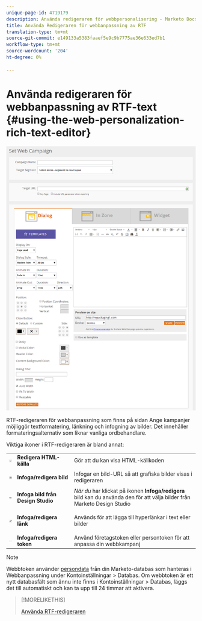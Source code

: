 ```yaml
---
unique-page-id: 4719179
description: Använda redigeraren för webbpersonalisering - Marketo Docs - Produktdokumentation
title: Använda Redigeraren för webbanpassning av RTF
translation-type: tm+mt
source-git-commit: e149133a5383faaef5e9c9b7775ae36e633ed7b1
workflow-type: tm+mt
source-wordcount: '204'
ht-degree: 0%

---
```



# Använda redigeraren för webbanpassning av RTF-text {#using-the-web-personalization-rich-text-editor}

![](assets/one.png)

RTF-redigeraren för webbanpassning som finns på sidan Ange kampanjer möjliggör textformatering, länkning och infogning av bilder. Det innehåller formateringsalternativ som liknar vanliga ordbehandlare.

Viktiga ikoner i RTF-redigeraren är bland annat:

<table> 
 <tbody> 
  <tr> 
   <td colspan="1"><img alt="—" src="assets/three.png" data-linked-resource-id="11386613" data-linked-resource-type="attachment" data-base-url="https://docs.marketo.com" data-linked-resource-container-id="4719179" title="—"></td> 
   <td colspan="1"><strong>Redigera HTML-källa</strong></td> 
   <td colspan="1">Gör att du kan visa HTML-källkoden</td> 
  </tr> 
  <tr> 
   <td colspan="1"><img alt="—" src="assets/two.png" data-linked-resource-id="11386612" data-linked-resource-type="attachment" data-base-url="https://docs.marketo.com" data-linked-resource-container-id="4719179" title="—"></td> 
   <td colspan="1"><p><strong>Infoga/redigera bild</strong><br></p></td> 
   <td colspan="1">Infogar en bild-URL så att grafiska bilder visas i redigeraren</td> 
  </tr> 
  <tr> 
   <td colspan="1"><img alt="—" src="assets/ds.png" data-linked-resource-id="12983884" data-linked-resource-type="attachment" data-base-url="https://docs.marketo.com" data-linked-resource-container-id="4719179" title="—"></td> 
   <td colspan="1"><strong>Infoga bild från Design Studio</strong></td> 
   <td colspan="1"><em>När du </em> har klickat på ikonen  <strong>Infoga/redigera </strong> bild kan du använda den för att välja bilder från Marketo Design Studio</td> 
  </tr> 
  <tr> 
   <td colspan="1"><img alt="—" src="assets/four.png" data-linked-resource-id="11386614" data-linked-resource-type="attachment" data-base-url="https://docs.marketo.com" data-linked-resource-container-id="4719179" title="—"></td> 
   <td colspan="1"><p><strong>Infoga/redigera länk</strong><br></p></td> 
   <td colspan="1">Används för att lägga till hyperlänkar i text eller bilder</td> 
  </tr> 
  <tr> 
   <td colspan="1"><img alt="—" src="assets/tokens.png" data-linked-resource-id="12983883" data-linked-resource-type="attachment" data-base-url="https://docs.marketo.com" data-linked-resource-container-id="4719179" title="—"></td> 
   <td colspan="1"><strong>Infoga/redigera token</strong></td> 
   <td colspan="1">Använd företagstoken eller persontoken för att anpassa din webbkampanj</td> 
  </tr> 
 </tbody> 
</table>

>[!NOTE]
>
>Webbtoken använder [persondata](http://docs.marketo.com/display/DOCS/Manage+Person+Data) från din Marketo-databas som hanteras i Webbanpassning under Kontoinställningar > Databas. Om webbtoken är ett nytt databasfält som ännu inte finns i Kontoinställningar > Databas, läggs det till automatiskt och kan ta upp till 24 timmar att aktivera.

>[!MORELIKETHIS]
>
>[Använda RTF-redigeraren](http://docs.marketo.com/display/docs/using+the+rich+text+editor#usingtherichtexteditor-features)

